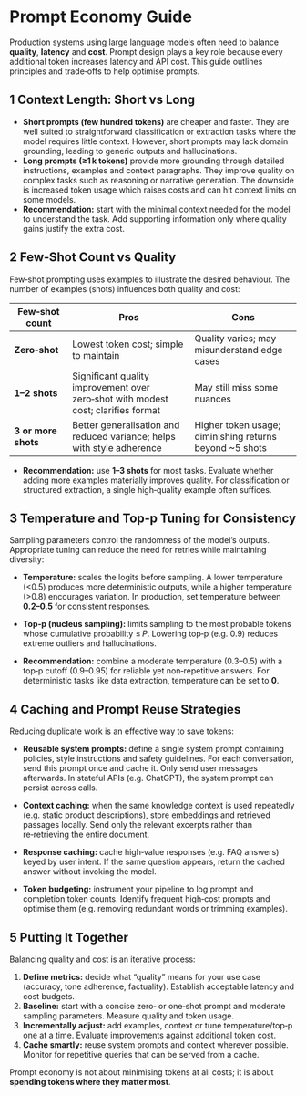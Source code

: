 # Prompt Economy Guide

Production systems using large language models often need to balance **quality**, **latency** and **cost**.  Prompt design plays a key role because every additional token increases latency and API cost.  This guide outlines principles and trade‑offs to help optimise prompts.

## 1 Context Length: Short vs Long

- **Short prompts (few hundred tokens)** are cheaper and faster.  They are well suited to straightforward classification or extraction tasks where the model requires little context.  However, short prompts may lack domain grounding, leading to generic outputs and hallucinations.
- **Long prompts (≥1 k tokens)** provide more grounding through detailed instructions, examples and context paragraphs.  They improve quality on complex tasks such as reasoning or narrative generation.  The downside is increased token usage which raises costs and can hit context limits on some models.
- **Recommendation:** start with the minimal context needed for the model to understand the task.  Add supporting information only where quality gains justify the extra cost.

## 2 Few‑Shot Count vs Quality

Few‑shot prompting uses examples to illustrate the desired behaviour.  The number of examples (shots) influences both quality and cost:

| Few‑shot count | Pros | Cons |
|---|---|---|
| **Zero‑shot** | Lowest token cost; simple to maintain | Quality varies; may misunderstand edge cases |
| **1–2 shots** | Significant quality improvement over zero‑shot with modest cost; clarifies format | May still miss some nuances |
| **3 or more shots** | Better generalisation and reduced variance; helps with style adherence | Higher token usage; diminishing returns beyond ~5 shots |

- **Recommendation:** use **1–3 shots** for most tasks.  Evaluate whether adding more examples materially improves quality.  For classification or structured extraction, a single high‑quality example often suffices.

## 3 Temperature and Top‑p Tuning for Consistency

Sampling parameters control the randomness of the model’s outputs.  Appropriate tuning can reduce the need for retries while maintaining diversity:

- **Temperature:** scales the logits before sampling.  A lower temperature (<0.5) produces more deterministic outputs, while a higher temperature (>0.8) encourages variation.  In production, set temperature between **0.2–0.5** for consistent responses.
- **Top‑p (nucleus sampling):** limits sampling to the most probable tokens whose cumulative probability ≤ *P*.  Lowering top‑p (e.g. 0.9) reduces extreme outliers and hallucinations.

- **Recommendation:** combine a moderate temperature (0.3–0.5) with a top‑p cutoff (0.9–0.95) for reliable yet non‑repetitive answers.  For deterministic tasks like data extraction, temperature can be set to **0**.

## 4 Caching and Prompt Reuse Strategies

Reducing duplicate work is an effective way to save tokens:

- **Reusable system prompts:** define a single system prompt containing policies, style instructions and safety guidelines.  For each conversation, send this prompt once and cache it.  Only send user messages afterwards.  In stateful APIs (e.g. ChatGPT), the system prompt can persist across calls.
- **Context caching:** when the same knowledge context is used repeatedly (e.g. static product descriptions), store embeddings and retrieved passages locally.  Send only the relevant excerpts rather than re‑retrieving the entire document.
- **Response caching:** cache high‑value responses (e.g. FAQ answers) keyed by user intent.  If the same question appears, return the cached answer without invoking the model.

- **Token budgeting:** instrument your pipeline to log prompt and completion token counts.  Identify frequent high‑cost prompts and optimise them (e.g. removing redundant words or trimming examples).

## 5 Putting It Together

Balancing quality and cost is an iterative process:

1. **Define metrics:** decide what “quality” means for your use case (accuracy, tone adherence, factuality).  Establish acceptable latency and cost budgets.
2. **Baseline:** start with a concise zero‑ or one‑shot prompt and moderate sampling parameters.  Measure quality and token usage.
3. **Incrementally adjust:** add examples, context or tune temperature/top‑p one at a time.  Evaluate improvements against additional token cost.
4. **Cache smartly:** reuse system prompts and context wherever possible.  Monitor for repetitive queries that can be served from a cache.

Prompt economy is not about minimising tokens at all costs; it is about **spending tokens where they matter most**.
